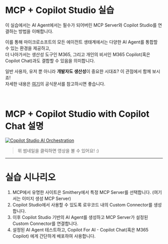 MCP + Copilot Studio 실습
============
이 실습에서는 AI Agent에서는 필수가 되어버린 MCP Server와 Copilot Studio를 연결하는 방법을 이해합니다.

이를 통해 마이크로소프트의 모든 에이전트 생태계에서는 다양한 AI Agent를 통합할 수 있는 환경을 제공하고,   
더 나아가서는 생산성 도구인 M365, 그리고 개인의 비서인 M365 Copilot(혹은 Copilot Chat)과도 결합할 수 있음을 의미합니다.

일반 사용자, 유저 뿐 아니라 **개발자도 생산성**이 중요한 시대죠? 이 관점에서 함께 보시죠!  
자세한 내용은 [여기](https://learn.microsoft.com/ko-kr/microsoft-copilot-studio/agent-extend-action-mcp)의 공식문서를 참고하시면 좋습니다.

</br>

MCP + Copilot Studio with Copilot Chat 설명
===
[![Copilot Studio AI Orchestration](https://img.youtube.com/vi/1obsROHRW5A/maxresdefault.jpg)](https://youtu.be/1obsROHRW5A)
> 위 썸네일을 클릭하면 영상을 볼 수 있어요! :)
----


실습 시나리오
== 

1) MCP에서 유명한 사이트은 Smithery에서 특정 MCP Server를 선택합니다. (여기서는 이미지 생성 MCP Server)
2) Copilot Studio에서 사용할 수 있도록 로우코드 내의 Custom Connector를 생성합니다.
3) 이후 Copilot Studio 기반의 AI Agent를 생성하고 MCP Server가 설정된 Custom Connector를 연결합니다.
4) 설정된 AI Agent 테스트하고, Copilot For AI - Copilot Chat(혹은 M365 Copilot) 에게 간단하게 배포하여 사용합니다. 

</br>
